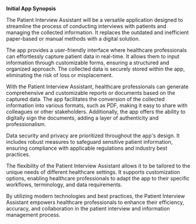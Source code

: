 **Initial App Synopsis**

The Patient Interview Assistant will be a versatile application designed to streamline the process of conducting interviews with patients and managing the collected information. It replaces the outdated and inefficient paper-based or manual methods with a digital solution.

The app provides a user-friendly interface where healthcare professionals can effortlessly capture patient data in real-time. It allows them to input information through customizable forms, ensuring a structured and organized approach. The collected data is securely stored within the app, eliminating the risk of loss or misplacement.

With the Patient Interview Assistant, healthcare professionals can generate comprehensive and customizable reports or documents based on the captured data. The app facilitates the conversion of the collected information into various formats, such as PDF, making it easy to share with colleagues or other stakeholders. Additionally, the app offers the ability to digitally sign the documents, adding a layer of authenticity and professionalism.

Data security and privacy are prioritized throughout the app's design. It includes robust measures to safeguard sensitive patient information, ensuring compliance with applicable regulations and industry best practices.

The flexibility of the Patient Interview Assistant allows it to be tailored to the unique needs of different healthcare settings. It supports customization options, enabling healthcare professionals to adapt the app to their specific workflows, terminology, and data requirements.

By utilizing modern technologies and best practices, the Patient Interview Assistant empowers healthcare professionals to enhance their efficiency, accuracy, and collaboration in the patient interview and information management process.